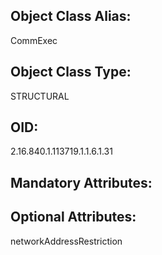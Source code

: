 ## Object Class Alias:
  CommExec

## Object Class Type:
  STRUCTURAL

## OID:
  2.16.840.1.113719.1.1.6.1.31

## Mandatory Attributes:
  

## Optional Attributes:
  networkAddressRestriction
